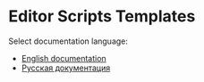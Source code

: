 # Editor Scripts Templates
Select documentation language:
* <a href="https://github.com/KurbanismailovZaur/EditorScriptsTemplates/blob/master/Docs/README_EN.md">English documentation</a>
* <a href="https://github.com/KurbanismailovZaur/EditorScriptsTemplates/blob/master/Docs/README_RU.md">Русская документация</a>
